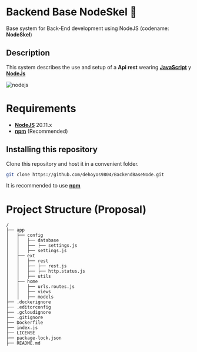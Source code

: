# Backend Base NodeSkel :rocket:
Base system for Back-End development using NodeJS (codename: **NodeSkel**)

## Description
This system describes the use and setup of a **Api rest** wearing [**JavaScript**](https://www.javascript.com/) y [**NodeJs**](https://nodejs.org/en/download/)

![nodejs](https://nodejs.org/static/images/logo.svg)

# Requirements
- [**NodeJS**](https://www.python.org/downloads/) 20.11.x
- [**npm**](https://www.npmjs.com/) (Recommended)
  
## Installing this repository
Clone this repository and host it in a convenient folder.

```sh
git clone https://github.com/dehoyos9804/BackendBaseNode.git
```
It is recommended to use [**npm**](https://www.npmjs.com/) 


# Project Structure (Proposal)
```text
/
├── app
│   ├── config
│   │   ├── database
│   │   ├── ├── settings.js
│   │   ├── settings.js
│   ├── ext
│   │   ├── rest
│   │   ├── ├── rest.js
│   │   ├── ├── http.status.js
│   │   ├── utils
│   ├── home
│   │   ├── urls.routes.js
│   │   ├── views
│   │   ├── models
├── .dockerignore
├── .editorconfig
├── .gcloudignore
├── .gitignore
├── Dockerfile
├── index.js
├── LICENSE
├── package-lock.json
├── README.md
```
